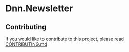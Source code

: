 # Dnn.Newsletter

## Contributing
If you would like to contribute to this project, please read [CONTRIBUTING.md](https://github.com/DNNCommunity/DNN.Newsletter/blob/master/.github/CONTRIBUTING.md)
